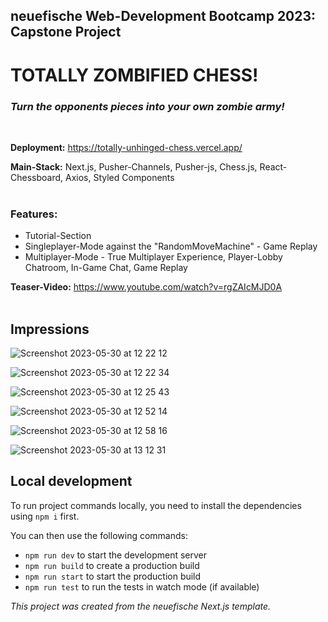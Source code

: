 
## neuefische Web-Development Bootcamp 2023: Capstone Project

# TOTALLY ZOMBIFIED CHESS!
### <i>Turn the opponents pieces into your own zombie army!</i>

 <br />
 
<strong>Deployment:</strong> https://totally-unhinged-chess.vercel.app/

<strong>Main-Stack:</strong>  Next.js, Pusher-Channels, Pusher-js, Chess.js, React-Chessboard, Axios, Styled Components <br />
 <br />

### Features:
<ul>
  <li>Tutorial-Section</li>
  <li>Singleplayer-Mode against the "RandomMoveMachine" - Game Replay</li>
  <li>Multiplayer-Mode - True Multiplayer Experience, Player-Lobby Chatroom, In-Game Chat, Game Replay</li>
</ul>

<strong>Teaser-Video:</strong> https://www.youtube.com/watch?v=rgZAIcMJD0A  <br />
 <br />


## Impressions


![Screenshot 2023-05-30 at 12 22 12](https://github.com/marte1337/capstone-project/assets/54943747/048f5d12-8c45-4068-978b-0f0913004f51)


![Screenshot 2023-05-30 at 12 22 34](https://github.com/marte1337/capstone-project/assets/54943747/433f4d18-5648-4d13-8da8-5989b6d663ad)


![Screenshot 2023-05-30 at 12 25 43](https://github.com/marte1337/capstone-project/assets/54943747/0b1082e6-3dd6-4a86-ab4b-eb159cf6e220)


![Screenshot 2023-05-30 at 12 52 14](https://github.com/marte1337/capstone-project/assets/54943747/b813cf6c-f3d0-468e-834d-9951c3193032)


![Screenshot 2023-05-30 at 12 58 16](https://github.com/marte1337/capstone-project/assets/54943747/08193cf7-186e-4c39-bdf6-0a0549c29b99)


![Screenshot 2023-05-30 at 13 12 31](https://github.com/marte1337/capstone-project/assets/54943747/e1d97a8f-a773-4d45-aedb-72038c5a2d45)

## Local development

To run project commands locally, you need to install the dependencies using `npm i` first.

You can then use the following commands:

- `npm run dev` to start the development server
- `npm run build` to create a production build
- `npm run start` to start the production build
- `npm run test` to run the tests in watch mode (if available)

<i> This project was created from the neuefische Next.js template. </i>
